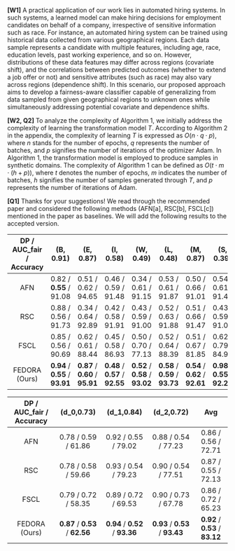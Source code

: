 
**[W1]** A practical application of our work lies in automated hiring systems. In such systems, a learned model can make hiring decisions for employment candidates on behalf of a company, irrespective of sensitive information such as race. For instance, an automated hiring system can be trained using historical data collected from various geographical regions. Each data sample represents a candidate with multiple features, including age, race, education levels, past working experience, and so on. However, distributions of these data features may differ across regions (covariate shift), and the correlations between predicted outcomes (whether to extend a job offer or not) and sensitive attributes (such as race) may also vary across regions (dependence shift). In this scenario, our proposed approach aims to develop a fairness-aware classifier capable of generalizing from data sampled from given geographical regions to unknown ones while simultaneously addressing potential covariate and dependence shifts.

**[W2, Q2]** To analyze the complexity of Algorithm 1, we initially address the complexity of learning the transformation model $T$. According to Algorithm 2 in the appendix, the complexity of learning $T$ is expressed as $O(n \cdot q \cdot p)$, where $n$ stands for the number of epochs, $q$ represents the number of batches, and $p$ signifies the number of iterations of the optimizer Adam. In Algorithm 1, the transformation model is employed to produce samples in synthetic domains. The complexity of Algorithm 1 can be defined as $O(t \cdot m \cdot (h + p))$, where $t$ denotes the number of epochs, $m$ indicates the number of batches, $h$ signifies the number of samples generated through $T$, and $p$ represents the number of iterations of Adam.

**[Q1]** Thanks for your suggestions! We read through the recommended paper and considered the following methods (AFN[a], RSC[b], FSCL[c]) mentioned in the paper as baselines. We will add the following results to the accepted version.

  DP / AUC_fair / Accuracy    |       (B, 0.91)      |       (E, 0.87)      |       (I, 0.58)      |       (W, 0.49)      |       (L, 0.48)      |       (M, 0.87)      |       (S, 0.39)      |         Avg         |
|:-------------:|:-------------------:|:-------------------:|:-------------------:|:-------------------:|:-------------------:|:-------------------:|:-------------------:|:-------------------:|
|      AFN      | 0.82 / **0.55** / 91.08 | 0.51 / 0.62 / 94.65 | 0.46 / 0.59 / 91.48 | 0.34 / 0.61 / 91.15 | 0.53 / 0.61 / 91.87 | 0.50 / 0.66 / 91.01 | 0.54 / 0.61 / 91.47 | 0.53 / 0.61 / 91.82 |
|      RSC      | 0.88 / 0.56 / 91.73 | 0.34 / 0.64 / 92.89 | 0.42 / 0.58 / 91.91 | 0.43 / 0.59 / 91.00 | 0.52 / 0.63 / 91.88 | 0.51 / 0.66 / 91.47 | 0.43 / 0.59 / 91.00 | 0.53 / 0.61 / 91.66 |
|      FSCL     | 0.85 / 0.56 / 90.69 | 0.62 / 0.61 / 88.44 | 0.45 / 0.58 / 86.93 | 0.50 / 0.70 / 77.13 | 0.52 / 0.64 / 88.39 | 0.51 / 0.67 / 81.85 | 0.62 / 0.79 / 84.93 | 0.58 / 0.66 / 85.48 |
| FEDORA (Ours) | **0.94** / **0.55** / **93.91** | **0.87** / **0.60** / **95.91** | **0.48** / **0.57** / **92.55** | **0.52** / **0.58** / **93.02** | **0.58** / **0.59** / **93.73** | **0.54** / **0.62** / **92.61** | **0.98** / **0.55** / **92.26** | **0.70** / **0.58** / **93.42** |


| DP / AUC_fair / Accuracy |      (d_0,0.73)     |      (d_1,0.84)     |      (d_2,0.72)     |         Avg         |
|:------------------------:|:-------------------:|:-------------------:|:-------------------:|:-------------------:|
|            AFN           | 0.78 / 0.59 / 61.86 | 0.92 / 0.55 / 79.02 | 0.88 / 0.54 / 77.23 | 0.86 / 0.56 / 72.71 |
|            RSC           | 0.78 / 0.58 / 59.66 | 0.93 / 0.54 / 79.23 | 0.90 / 0.54 / 77.51 | 0.87 / 0.55 / 72.13 |
|           FSCL           | 0.79 / 0.72 / 58.35 | 0.89 / 0.72 / 69.53 | 0.90 / 0.73 / 67.78 | 0.86 / 0.72 / 65.23 |
|       FEDORA (Ours)      | **0.87** / **0.53** / **62.56** | **0.94** / **0.52** / **93.36** | **0.93** / **0.53** / **93.43** | **0.92** / **0.53** / **83.12** |
